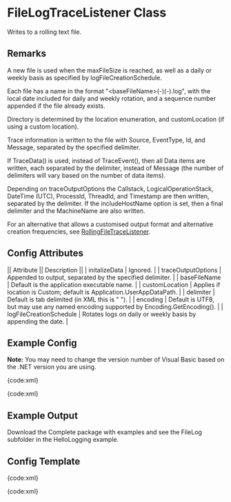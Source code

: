 # FileLogTraceListener Class

Writes to a rolling text file.

## Remarks

A new file is used when the maxFileSize is reached, as well as a daily or weekly
basis as specified by logFileCreationSchedule. 

Each file has a name in the format "<directory>\<baseFileName>(-<yyyy-MM-dd>)(-<seq>).log",
with the local date included for daily and weekly rotation, and a sequence number
appended if the file already exists.

Directory is determined by the location enumeration, and customLocation (if using
a custom location).

Trace information is written to the file with Source, EventType, Id, and Message, 
separated by the specified delimiter.

If TraceData() is used, instead of TraceEvent(), then all Data items are written,
each separated by the delimiter, instead of Message (the number of delimiters will
vary based on the number of data items).

Depending on traceOutputOptions the Callstack, LogicalOperationStack, 
DateTime (UTC), ProcessId, ThreadId, and Timestamp are then written, separated
by the delimiter. If the includeHostName option is set, then a final delimiter and
the MachineName are also written.

For an alternative that allows a customised output format and alternative creation
frequencies, see [RollingFileTraceListener](RollingFileTraceListener).
	
## Config Attributes

|| Attribute || Description ||
| initalizeData | Ignored. |
| traceOutputOptions | Appended to output, separated by the specified delimiter. |
| baseFileName | Default is the application executable name. |
| customLocation | Applies if location is Custom; default is Application.UserAppDataPath. |
| delimiter | Default is tab delimited (in XML this is "&#x9;"). |
| encoding | Default is UTF8, but may use any named encoding supported by Encoding.GetEncoding(). |
| logFileCreationSchedule | Rotates logs on daily or weekly basis by appending the date. |

## Example Config

**Note:** You may need to change the version number of Visual Basic based on the .NET version you are using.

{code:xml}
<?xml version="1.0" encoding="utf-8" ?>
<configuration>
  <system.diagnostics>
    <sharedListeners>
      <add name="filelog"
        type="Microsoft.VisualBasic.Logging.FileLogTraceListener, Microsoft.VisualBasic, Version=9.0.0.0, Culture=neutral, PublicKeyToken=b03f5f7f11d50a3a"
        traceOutputOptions="DateTime,ProcessId,ThreadId"
        customLocation="Logs"
        location="Custom"
        logFileCreationSchedule="Daily" />
    </sharedListeners>
    <sources>
      <source name="ExampleSource" switchValue="All">
        <listeners>
          <clear />
          <add name="filelog" />
        </listeners>
      </source>
    </sources>
  </system.diagnostics>
</configuration>
{code:xml}

## Example Output

Download the Complete package with examples and see the FileLog subfolder in the HelloLogging example.

## Config Template

{code:xml}
<!-- Note: You may need to change the version number of Visual Basic based on the .NET version you are using. -->
<add name="filelog"
  type="Microsoft.VisualBasic.Logging.FileLogTraceListener, Microsoft.VisualBasic, Version=9.0.0.0, Culture=neutral, PublicKeyToken=b03f5f7f11d50a3a"
  initalizeData=""
  traceOutputOptions="Callstack,LogicalOperationStack,DateTime,ProcessId,ThreadId,Timestamp,"
  append="true|false"
  autoFlush="false|true"
  baseFileName=""
  customLocation=""
  delimiter="&#x9;"
  diskSpaceExhaustedBehavior="DiscardMessages|ThrowException"
  encoding="UTF8|encoding name"
  includeHostName="false|true"
  location="LocalUserApplicationDirectory|TempDirectory|CommonApplicationDirectory|ExecutableDirectory|Custom"
  logFileCreationSchedule="None|Daily|Weekly"
  maxFileSize="5000000"
  reserveDiskSpace="10000000"
  />
{code:xml}

